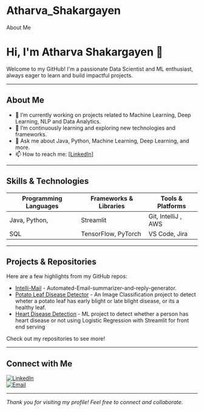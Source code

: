 # Atharva_Shakargayen
About Me
# Hi, I'm Atharva Shakargayen 👋

Welcome to my GitHub! I'm a passionate Data Scientist and ML enthusiast, always eager to learn and build impactful projects.

---

## About Me

- 🔭 I’m currently working on projects related to Machine Learning, Deep Learning, NLP and Data Analytics.
- 🌱 I’m continuously learning and exploring new technologies and frameworks.
- 💬 Ask me about Java, Python, Machine Learning, Deep Learning, and more.
- 📫 How to reach me: [[LinkedIn](https://www.linkedin.com/in/atharvashakargayen/)]

---

## Skills & Technologies

| Programming Languages | Frameworks & Libraries     | Tools & Platforms          |
|-----------------------|---------------------------|-----------------------------|
| Java, Python,      | Streamlit                    | Git, IntelliJ  , AWS        |
| SQL                | TensorFlow, PyTorch          |   VS Code, Jira              |

---

## Projects & Repositories

Here are a few highlights from my GitHub repos:

- [Intelli-Mail](https://github.com/Atharva-Shakargayen/Intellimail---Automated-Email-summarizer-and-reply-generator) - Automated-Email-summarizer-and-reply-generator.
- [Potato Leaf Disease Detector](https://github.com/Atharva-Shakargayen/Potato-Leaf-Disease-Detection-using-CNN-) - An Image Classification project to detect                                       wheter a potato leaf has early blight or late blight disease, or its a healthy leaf. 
- [Heart Disease Detection](https://github.com/Atharva-Shakargayen/Heart-Disease-Detection-using-Logistic-Regression---Machine-Learning-Project) - ML project to                                detect whether a person has heart disease or not using Logistic Regression with Streamlit for front end serving

Check out my repositories to see more!

---

## Connect with Me

[![LinkedIn](https://img.shields.io/badge/LinkedIn-AtharvaShakargayen-blue?logo=linkedin&style=for-the-badge)](https://linkedin.com/in/atharvashakargayen)  
[![Email](https://img.shields.io/badge/Email-atharvashakargayen@gmail.com-blue?style=for-the-badge&logo=gmail)](mailto:atharvashakargayen@gmail.com) 

---

*Thank you for visiting my profile! Feel free to connect and collaborate.*  
